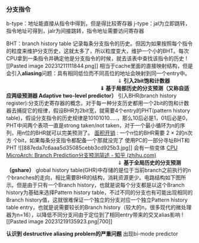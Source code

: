 ### 分支指令
b-type：地址能直接从指令中得到，但是得比较寄存器
j-type：jal为立即跳转，指令地址可得到，jalr为间接跳转，指令地址需要访问寄存器


BHT：branch history table 记录每条分支指令的历史。但因为如果按照每个指令的粒度来维护分支历史，这就太多了，所以粒度变大，维护一个小的BHT。每次CPU拿到一条指令并确定他是分支指令的时候，就去该表中查找该指令的历史
![[Pasted image 20231211111844.png]]
相当于cache里面的直接映射结构，但是会引入**aliasing**问题：具有相同低位而不同高位的地址会映射到同一个entry中。
 $~~~~~~~~~~~~~~~~~~~~~~~~~~~~~~~~~~~~~~~~~~~~~~~~~~~~~~~~~~~~~~~~~~~~~~~~~~~~$$\Downarrow$
**引入2bit饱和计数器 
 $~~~~~~~~~~~~~~~~~~~~~~~~~~~~~~~~~~~~~~~~~~~~~~~~~~~~~~~~~~~~~~~~~~~~~~~~~~~~$$\Downarrow$
基于局部历史的分支预测（又称自适应两级预测器 Adaptive two-level predictor）**
	引入BHR(branch history register):分支历史寄存器的概念，对于每一种分支历史都用一个2bit的饱和计数器去捕捉它的规律，假设BHR为2bit宽，就需要4个entry的PHT(pattern history table)，假设分支指令的历史规律是10101010.....，那么10后必是1，01后必是0，PHT中间两个表项一直是strong taken/not taken，对于一个最小循环为n的序列，用n位的BHR就可以完美预测了。
	<u>面积开销</u> : 一个n位的BHR需要  2 × 2的n次方 个bit，如果每条分支指令都配备一个那就没完了
	使用PC的一部分寻址BHT和PHT
![[887eda7c6aaa5d35085cebb3cd925b3.jpg]]
会有一些变体
[CPU MicroArch: Branch Prediction分支预测简述 - 知乎 (zhihu.com)](https://zhuanlan.zhihu.com/p/393237422)
$~~~~~~~~~~~~~~~~~~~~~~~~~~~~~~~~~~~~~~~~~~~~~~~~~~~~~~~~~~~~~~~~~~~~~~~~~~~~$$\Downarrow$
**基于全局历史的分支预测（gshare）**
global history table(GHR)中存储的是位于当前branch之前执行的n个branches的走向，相比需要BHR的结构，消耗资源更少。电路结构如下图所示。但是由于只有一个Branch history，也就是说每个分支都是以这个Branch history为基础来选择Pattern history table，不过不同的分支也有可能出现相同的Branch history值，这就很难保证一个独立的分支对应一个独立Pattern history table entry，也就是说需要较长的Branch history（较大的n，很多现代的微处理器为n=16），以降低不同分支间由于定位到了相同entry带来的交叉alias影响
![[Pasted image 20231219135923.png|700]]

**认识到 destructive aliasing problem的严重问题**
出现bi-mode predictor